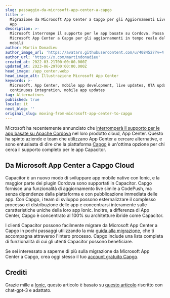 ```yaml
---
slug: passaggio-da-microsoft-app-center-a-capgo
title: >-
  Migrazione da Microsoft App Center a Capgo per gli Aggiornamenti Live delle
  App
description: >-
  Microsoft interrompe il supporto per le app basate su Cordova. Passa da
  Microsoft App Center a Capgo per gli aggiornamenti in tempo reale delle app
  mobili
author: Martin Donadieu
author_image_url: 'https://avatars.githubusercontent.com/u/4084527?v=4'
author_url: 'https://x.com/martindonadieu'
created_at: 2022-03-21T00:00:00.000Z
updated_at: 2023-06-29T00:00:00.000Z
head_image: /app_center.webp
head_image_alt: Illustrazione Microsoft App Center
keywords: >-
  Microsoft, App Center, mobile app development, live updates, OTA updates,
  continuous integration, mobile app updates
tag: Alternatives
published: true
locale: it
next_blog: ''
original_slug: moving-from-microsoft-app-center-to-capgo
---
```

Microsoft ha recentemente annunciato che [interromperà il supporto per le app basate su Apache Cordova](https://devblogs.microsoft.com/appcenter/announcing-apache-cordova-retirement/) nel loro prodotto cloud, App Center. Questo ha spinto aziende e team che utilizzano App Center a cercare alternative, e sono entusiasta di dire che la piattaforma [Capgo](https://capgo.app/) è un'ottima opzione per chi cerca il supporto completo per le app Capacitor.

## Da Microsoft App Center a Capgo Cloud

Capacitor è un nuovo modo di sviluppare app mobile native con Ionic, e la maggior parte dei plugin Cordova sono supportati in Capacitor. Capgo fornisce una funzionalità di aggiornamento live simile a CodePush, ma senza dipendenze dalla piattaforma e con pubblicazione immediata delle app. Con Capgo, i team di sviluppo possono esternalizzare il complesso processo di distribuzione delle app e concentrarsi interamente sulle caratteristiche uniche della loro app Ionic. Inoltre, a differenza di App Center, Capgo è concentrato al 100% su architetture ibride come Capacitor.

I clienti Capacitor possono facilmente migrare da Microsoft App Center a Capgo in pochi passaggi utilizzando la mia [guida alla migrazione](https://capgo.app/blog/appcenter-migration/), che ti accompagna attraverso l'intero processo. Capgo include una lista completa di funzionalità di cui gli utenti Capacitor possono beneficiare.

Se sei interessato a saperne di più sulla migrazione da Microsoft App Center a Capgo, crea oggi stesso il tuo [account gratuito Capgo](/register/).

## Crediti

Grazie mille a [Ionic](https://ionic.com/), questo articolo è basato su [questo articolo](https://ionic.io/blog/moving-from-microsoft-app-center-to-ionic-appflow/) riscritto con chat-gpt-3 e adattato.
